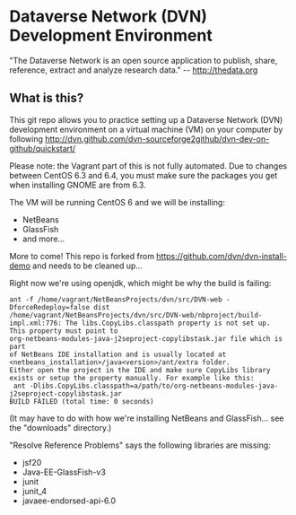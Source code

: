 # Dataverse Network (DVN) Development Environment

"The Dataverse Network is an open source application to publish, share, reference, extract and analyze research data." -- http://thedata.org

## What is this?

This git repo allows you to practice setting up a Dataverse Network (DVN) development environment on a virtual machine (VM) on your computer by following http://dvn.github.com/dvn-sourceforge2github/dvn-dev-on-github/quickstart/

Please note: the Vagrant part of this is not fully automated. Due to changes between CentOS 6.3 and 6.4, you must make sure the packages you get when installing GNOME are from 6.3.

The VM will be running CentOS 6 and we will be installing:

- NetBeans
- GlassFish
- and more...

More to come! This repo is forked from https://github.com/dvn/dvn-install-demo and needs to be cleaned up...

Right now we're using openjdk, which might be why the build is failing:

    ant -f /home/vagrant/NetBeansProjects/dvn/src/DVN-web -DforceRedeploy=false dist
    /home/vagrant/NetBeansProjects/dvn/src/DVN-web/nbproject/build-impl.xml:776: The libs.CopyLibs.classpath property is not set up.
    This property must point to 
    org-netbeans-modules-java-j2seproject-copylibstask.jar file which is part
    of NetBeans IDE installation and is usually located at 
    <netbeans_installation>/java<version>/ant/extra folder.
    Either open the project in the IDE and make sure CopyLibs library
    exists or setup the property manually. For example like this:
     ant -Dlibs.CopyLibs.classpath=a/path/to/org-netbeans-modules-java-j2seproject-copylibstask.jar
    BUILD FAILED (total time: 0 seconds)

(It may have to do with how we're installing NetBeans and GlassFish... see the "downloads" directory.)

"Resolve Reference Problems" says the following libraries are missing:

- jsf20
- Java-EE-GlassFish-v3
- junit
- junit_4
- javaee-endorsed-api-6.0

